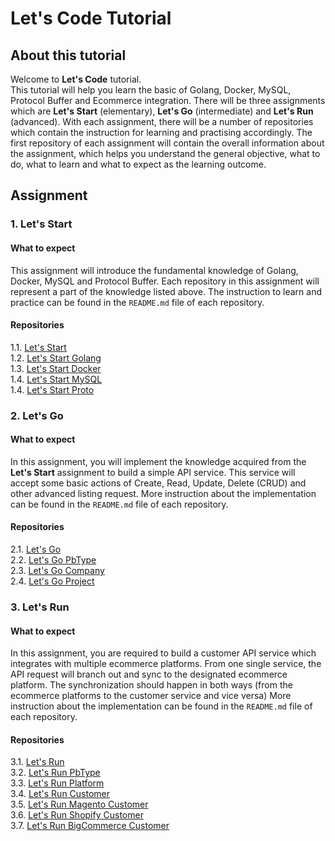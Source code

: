 # Let's Code Tutorial

## About this tutorial
Welcome to **Let's Code** tutorial. \
This tutorial will help you learn the basic of Golang, Docker, MySQL, Protocol Buffer and Ecommerce integration.
There will be three assignments which are **Let's Start** (elementary), **Let's Go** (intermediate) and **Let's Run** (advanced).
With each assignment, there will be a number of repositories which contain the instruction for learning and practising accordingly.
The first repository of each assignment will contain the overall information about the assignment, 
which helps you understand the general objective, what to do, what to learn and what to expect as the learning outcome.

## Assignment
### 1. Let's Start
#### What to expect
This assignment will introduce the fundamental knowledge of Golang, Docker, MySQL and Protocol Buffer.
Each repository in this assignment will represent a part of the knowledge listed above.
The instruction to learn and practice can be found in the `README.md` file of each repository.

#### Repositories
1.1. [Let's Start](https://github.com/dinhtp/lets-start) \
1.2. [Let's Start Golang](https://github.com/dinhtp/lets-start-docker) \
1.3. [Let's Start Docker](https://github.com/dinhtp/lets-go-company) \
1.4. [Let's Start MySQL](https://github.com/dinhtp/lets-start-mysql) \
1.4. [Let's Start Proto](https://github.com/dinhtp/lets-start-proto)

### 2. Let's Go
#### What to expect
In this assignment, you will implement the knowledge acquired from the **Let's Start** assignment to build a simple API service.
This service will accept some basic actions of Create, Read, Update, Delete (CRUD) and other advanced listing request.
More instruction about the implementation can be found in the `README.md` file of each repository.

#### Repositories
2.1. [Let's Go](https://github.com/dinhtp/lets-go) \
2.2. [Let's Go PbType](https://github.com/dinhtp/lets-go-pbtype) \
2.3. [Let's Go Company](https://github.com/dinhtp/lets-go-company) \
2.4. [Let's Go Project](https://github.com/dinhtp/lets-go-project)

### 3. Let's Run
#### What to expect
In this assignment, you are required to build a customer API service which integrates with multiple ecommerce platforms.
From one single service, the API request will branch out and sync to the designated ecommerce platform.
The synchronization should happen in both ways (from the ecommerce platforms to the customer service and vice versa)
More instruction about the implementation can be found in the `README.md` file of each repository.

#### Repositories
3.1. [Let's Run](https://github.com/dinhtp/lets-run) \
3.2. [Let's Run PbType](https://github.com/dinhtp/lets-run-pbtype) \
3.3. [Let's Run Platform](https://github.com/dinhtp/lets-run-platform) \
3.4. [Let's Run Customer](https://github.com/dinhtp/lets-run-customer) \
3.5. [Let's Run Magento Customer](https://github.com/dinhtp/lets-run-magento-customer) \
3.6. [Let's Run Shopify Customer](https://github.com/dinhtp/lets-run-shopify-customer) \
3.7. [Let's Run BigCommerce Customer](https://github.com/dinhtp/lets-run-bigcommerce-customer)

